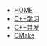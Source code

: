 * [HOME](/README.md)
* [C++学习](/01_C++/C++学习/C++从0开始.md)
* [C++并发](/01_C++/C++并发/thread.md)
* [CMake](/01_C++/CMake/CMake.md)